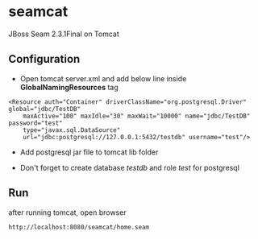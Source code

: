 # seamcat
JBoss Seam 2.3.1Final on Tomcat

## Configuration

* Open tomcat server.xml and add below line inside **GlobalNamingResources** tag

```
<Resource auth="Container" driverClassName="org.postgresql.Driver" global="jdbc/TestDB" 
	maxActive="100" maxIdle="30" maxWait="10000" name="jdbc/TestDB" password="test" 
	type="javax.sql.DataSource" 
	url="jdbc:postgresql://127.0.0.1:5432/testdb" username="test"/>
```

* Add postgresql jar file to tomcat lib folder

* Don't forget to create database _testdb_ and role _test_ for postgresql

## Run

after running tomcat, open browser 

```
http://localhost:8080/seamcat/home.seam
```
